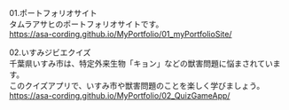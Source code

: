 01.ポートフォリオサイト<br>
タムラアサヒのポートフォリオサイトです。<br>
https://asa-cording.github.io/MyPortfolio/01_myPortfolioSite/

02.いすみジビエクイズ<br>
千葉県いすみ市は、特定外来生物「キョン」などの獣害問題に悩まされています。<br>
このクイズアプリで、いすみ市や獣害問題のことを楽しく学びましょう。<br>
https://asa-cording.github.io/MyPortfolio/02_QuizGameApp/
